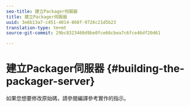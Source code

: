```yaml
---
seo-title: 建立Packager伺服器
title: 建立Packager伺服器
uuid: 3e6b13a7-c451-4014-868f-9726c21d5b23
translation-type: tm+mt
source-git-commit: 29bc8323460d9be0fce66cbea7c6fce46df20d61

---
```



# 建立Packager伺服器 {#building-the-packager-server}

如果您想要修改原始碼，請參閱編譯參考實作的指示。
